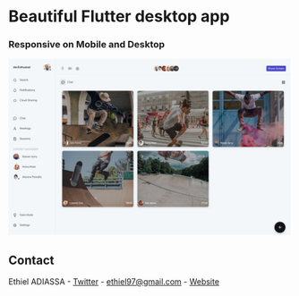 # Beautiful Flutter desktop app

### Responsive on Mobile and Desktop

![Demo Image](https://github.com/Ethiel97/flutter_windows_11/blob/master/assets/images/demo.jpg)

## Contact

Ethiel ADIASSA - [Twitter](https://www.twitter.com/enthusiastDev) - ethiel97@gmail.com - [Website](https://ethieladiassa.me)
